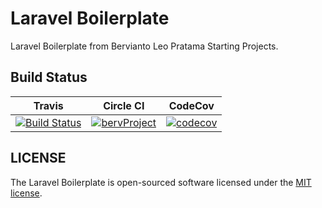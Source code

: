 # Laravel Boilerplate

Laravel Boilerplate from Bervianto Leo Pratama Starting Projects.

## Build Status

| Travis | Circle CI | CodeCov |
|:------:|:---------:|:-------:|
| [![Build Status](https://travis-ci.com/bervProject/LaravelBoilerplate.svg?branch=master)](https://travis-ci.com/bervProject/LaravelBoilerplate) | [![bervProject](https://circleci.com/gh/bervProject/LaravelBoilerplate.svg?style=svg)](https://app.circleci.com/pipelines/github/bervProject/LaravelBoilerplate) | [![codecov](https://codecov.io/gh/bervProject/LaravelBoilerplate/branch/master/graph/badge.svg)](https://codecov.io/gh/bervProject/LaravelBoilerplate) |

## LICENSE

The Laravel Boilerplate is open-sourced software licensed under the [MIT license](https://opensource.org/licenses/MIT).
